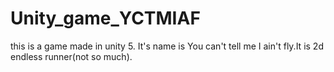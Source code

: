 # Unity_game_YCTMIAF
this is a game made in unity 5. It's name is You can't tell me I ain't fly.It is 2d endless runner(not so much).
